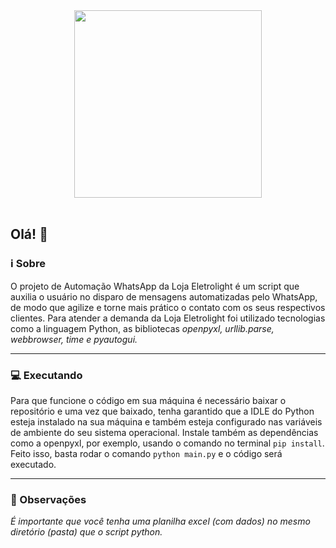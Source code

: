 <center><img src="https://img.myloview.com.br/fotomurais/filhote-de-cachorro-fofo-feliz-700-139451666.jpg" style="height: 300px;">
 </center><br>

## Olá! 👋 

### ℹ Sobre 

O projeto de Automação WhatsApp da Loja Eletrolight é um script que auxilia o usuário no disparo de mensagens automatizadas pelo WhatsApp, de modo que agilize e torne mais prático o contato com os seus respectivos clientes. Para atender a demanda da Loja Eletrolight foi utilizado tecnologias como a linguagem Python, as bibliotecas <em>openpyxl, urllib.parse, webbrowser, time e pyautogui.</em>

<hr>

### 💻 Executando

Para que funcione o código em sua máquina é necessário baixar o repositório e uma vez que baixado, tenha garantido que a IDLE do Python esteja instalado na sua máquina e também esteja configurado nas variáveis de ambiente do seu sistema operacional. Instale também as dependências como a openpyxl, por exemplo, usando o comando no terminal `pip install`. Feito isso, basta rodar o comando `python main.py` e o código será executado.

<hr>


### 📣 Observações  <br>
<em>É importante que você tenha uma planilha excel (com dados) no mesmo diretório (pasta) que o script python.</em>
